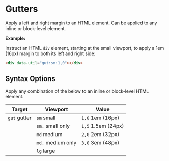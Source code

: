 # Gutters

Apply a left and right margin to an HTML element. Can be applied to any inline or block-level element.

**Example:**

Instruct an HTML `div` element, starting at the small viewport, to apply a 1em (16px) margin to both its left and right side:

```html
<div data-util="gut:sm:1,0"></div>
```

## Syntax Options

Apply any combination of the below to an inline or block-level HTML element.

| Target       | Viewport          | Value              |
|--------------|-------------------|--------------------|
| `gut` gutter | `sm` small        | `1,0` 1em (16px)   |
|              | `sm.` small only  | `1,5` 1.5em (24px) |
|              | `md` medium       | `2,0` 2em (32px)   |
|              | `md.` medium only | `3,0` 3em (48px)   |
|              | `lg` large        |                    |
